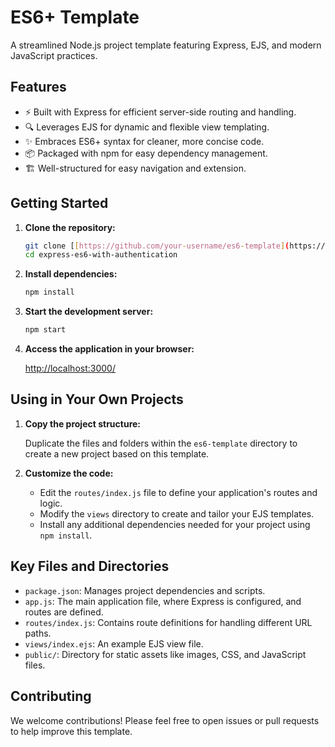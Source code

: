 # ES6+ Template

A streamlined Node.js project template featuring Express, EJS, and modern JavaScript practices.

## Features

- ⚡️ Built with Express for efficient server-side routing and handling.
- 🔍 Leverages EJS for dynamic and flexible view templating.
- ✨ Embraces ES6+ syntax for cleaner, more concise code.
- 📦 Packaged with npm for easy dependency management.
- 🏗️ Well-structured for easy navigation and extension.

## Getting Started

1. **Clone the repository:**

    ```bash
    git clone [[https://github.com/your-username/es6-template](https://github.com/divyanshbhushan/express-es6-with-authentication).git](https://github.com/divyanshbhushan/express-es6-with-authentication.git)
    cd express-es6-with-authentication
    ```

2. **Install dependencies:**

    ```bash
    npm install
    ```

3. **Start the development server:**

    ```bash
    npm start
    ```

4. **Access the application in your browser:**

    [http://localhost:3000/](http://localhost:3000/)

## Using in Your Own Projects

1. **Copy the project structure:**

   Duplicate the files and folders within the `es6-template` directory to create a new project based on this template.

2. **Customize the code:**

   - Edit the `routes/index.js` file to define your application's routes and logic.
   - Modify the `views` directory to create and tailor your EJS templates.
   - Install any additional dependencies needed for your project using `npm install`.

## Key Files and Directories

- `package.json`: Manages project dependencies and scripts.
- `app.js`: The main application file, where Express is configured, and routes are defined.
- `routes/index.js`: Contains route definitions for handling different URL paths.
- `views/index.ejs`: An example EJS view file.
- `public/`: Directory for static assets like images, CSS, and JavaScript files.

## Contributing

We welcome contributions! Please feel free to open issues or pull requests to help improve this template.
